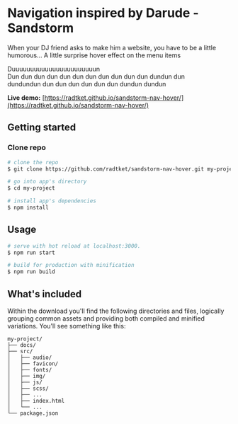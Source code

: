 # Navigation inspired by Darude - Sandstorm 

When your DJ friend asks to make him a website, you have to be a little humorous... A little surprise hover effect on the menu items  

Duuuuuuuuuuuuuuuuuuuuuuun  
Dun dun dun dun dun dun dun dun dun dun dun dundun dun  
dundundun dun dun dun dun dun dun dundun dundun

**Live demo:** [https://radtket.github.io/sandstorm-nav-hover/](https://radtket.github.io/sandstorm-nav-hover/)

## Getting started

### Clone repo

```bash
# clone the repo
$ git clone https://github.com/radtket/sandstorm-nav-hover.git my-project

# go into app's directory
$ cd my-project

# install app's dependencies
$ npm install
```

## Usage

```bash
# serve with hot reload at localhost:3000.
$ npm run start

# build for production with minification
$ npm run build
```

## What's included

Within the download you'll find the following directories and files, logically grouping common assets and providing both compiled and minified variations. You'll see something like this:

```code
my-project/
├── docs/
├── src/
│   ├── audio/
│   ├── favicon/
│   ├── fonts/
│   ├── img/
│   ├── js/
│   ├── scss/
│   ├── ...
│   ├── index.html
│   └── ...
└── package.json
```
